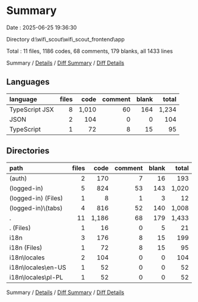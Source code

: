 # Summary

Date : 2025-06-25 19:36:30

Directory d:\\wifi_scout\\wifi_scout_frontend\\app

Total : 11 files,  1186 codes, 68 comments, 179 blanks, all 1433 lines

Summary / [Details](details.md) / [Diff Summary](diff.md) / [Diff Details](diff-details.md)

## Languages
| language | files | code | comment | blank | total |
| :--- | ---: | ---: | ---: | ---: | ---: |
| TypeScript JSX | 8 | 1,010 | 60 | 164 | 1,234 |
| JSON | 2 | 104 | 0 | 0 | 104 |
| TypeScript | 1 | 72 | 8 | 15 | 95 |

## Directories
| path | files | code | comment | blank | total |
| :--- | ---: | ---: | ---: | ---: | ---: |
| (auth) | 2 | 170 | 7 | 16 | 193 |
| (logged-in) | 5 | 824 | 53 | 143 | 1,020 |
| (logged-in) (Files) | 1 | 8 | 1 | 3 | 12 |
| (logged-in)\\(tabs) | 4 | 816 | 52 | 140 | 1,008 |
| . | 11 | 1,186 | 68 | 179 | 1,433 |
| . (Files) | 1 | 16 | 0 | 5 | 21 |
| i18n | 3 | 176 | 8 | 15 | 199 |
| i18n (Files) | 1 | 72 | 8 | 15 | 95 |
| i18n\\locales | 2 | 104 | 0 | 0 | 104 |
| i18n\\locales\\en-US | 1 | 52 | 0 | 0 | 52 |
| i18n\\locales\\pl-PL | 1 | 52 | 0 | 0 | 52 |

Summary / [Details](details.md) / [Diff Summary](diff.md) / [Diff Details](diff-details.md)